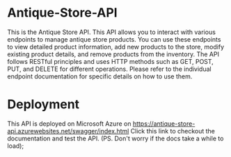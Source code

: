 # Antique-Store-API
This is the Antique Store API. 
This API allows you to interact with various endpoints to manage antique store products.
You can use these endpoints to view detailed product information, add new products to the store, 
modify existing product details, and remove products from the inventory.
The API follows RESTful principles and uses HTTP methods such as GET, POST, PUT, and DELETE for
different operations. Please refer to the individual endpoint documentation for specific details on how to use them.

# Deployment
This API is deployed on Microsoft Azure on https://antique-store-api.azurewebsites.net/swagger/index.html
Click this link to checkout the documentation and test the API. (PS. Don't worry if the docs take a while to load);
